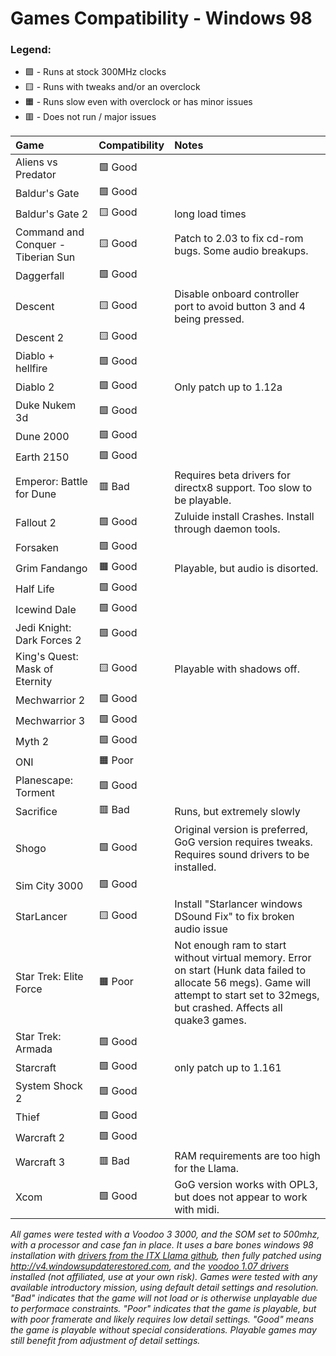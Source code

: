 # Games Compatibility - Windows 98

### Legend: 

* 🟩 - Runs at stock 300MHz clocks
* 🟨 - Runs with tweaks and/or an overclock
* 🟧 - Runs slow even with overclock or has minor issues
* 🟥 - Does not run / major issues 
 

| **Game**                           | **Compatibility**   | **Notes**         |
| :--------------------------------- | :------------------ | :---------------- |  
| Aliens vs Predator                 | 🟩 Good             |  |
| Baldur's Gate                      | 🟩 Good             |  |
| Baldur's Gate 2                    | 🟨 Good             | long load times   |
| Command and Conquer - Tiberian Sun | 🟨 Good             | Patch to 2.03 to fix cd-rom bugs. Some audio breakups. |
| Daggerfall                         | 🟩 Good             |  |
| Descent                            | 🟨 Good             | Disable onboard controller port to avoid button 3 and 4 being pressed. |
| Descent 2                          | 🟨 Good             |  |
| Diablo + hellfire                  | 🟩 Good             |  |
| Diablo 2                           | 🟩 Good             | Only patch up to 1.12a   |
| Duke Nukem 3d                      | 🟩 Good             |  |
| Dune 2000                          | 🟩 Good             |  |
| Earth 2150                         | 🟩 Good             |  |
| Emperor:  Battle for Dune          | 🟥 Bad              | Requires beta drivers for directx8 support.  Too slow to be playable.   |
| Fallout 2                          | 🟩 Good             | Zuluide install Crashes.  Install through daemon tools.   |
| Forsaken                           | 🟩 Good             | |
| Grim Fandango                      | 🟧 Good             | Playable, but audio is disorted.   |
| Half Life                          | 🟩 Good             |  |
| Icewind Dale                       | 🟩 Good             |  |
| Jedi Knight: Dark Forces 2         | 🟩 Good             |  |
| King's Quest: Mask of Eternity     | 🟨 Good             | Playable with shadows off. |
| Mechwarrior 2                      | 🟩 Good             |  |
| Mechwarrior 3                      | 🟩 Good             |  |
| Myth 2                             | 🟩 Good             |  |
| ONI                                | 🟧 Poor             |  |
| Planescape: Torment                | 🟩 Good             |  |
| Sacrifice                          | 🟥 Bad              | Runs, but extremely slowly   |
| Shogo                              | 🟩 Good             | Original version is preferred, GoG version requires tweaks.  Requires sound drivers to be installed.   |
| Sim City 3000                      | 🟩 Good             |  |
| StarLancer                         | 🟨 Good             | Install "Starlancer windows DSound Fix" to fix broken audio issue |
| Star Trek: Elite Force             | 🟧 Poor             | Not enough ram to start without virtual memory.  Error on start (Hunk data failed to allocate 56 megs).  Game will attempt to start set to 32megs, but crashed.  Affects all quake3 games.   |
| Star Trek: Armada                  | 🟩 Good             |  |
| Starcraft                          | 🟩 Good             | only patch up to 1.161   |
| System Shock 2                     | 🟩 Good             |  |
| Thief                              | 🟩 Good             |  |
| Warcraft 2                         | 🟩 Good             |  |
| Warcraft 3                         | 🟥 Bad              | RAM requirements are too high for the Llama. |
| Xcom                               | 🟩 Good             | GoG version works with OPL3, but does not appear to work with midi.   |


*All games were tested with a Voodoo 3 3000, and the SOM set to 500mhz, with a processor and case fan in place. It uses a bare bones windows 98 installation with [drivers from the ITX Llama github](https://github.com/eivindbohler/itxllama?tab=readme-ov-file#windows-98-drivers), then fully patched using http://v4.windowsupdaterestored.com, and the [voodoo 1.07 drivers](https://www.dosdays.co.uk/topics/Manufacturers/3dfx/3dfx_voodoo3_3000.php) installed (not affiliated, use at your own risk). Games were tested with any available introductory mission, using default detail settings and resolution. "Bad" indicates that the game will not load or is otherwise unplayable due to performace constraints. "Poor" indicates that the game is playable, but with poor framerate and likely requires low detail settings. "Good" means the game is playable without special considerations. Playable games may still benefit from adjustment of detail settings.*